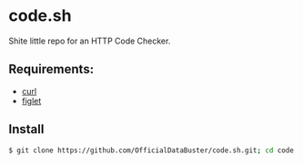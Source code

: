 # code.sh

Shite little repo for an HTTP Code Checker.

## Requirements: 
* [curl](https://linux.die.net/man/1/curl)
* [figlet](https://linux.die.net/man/6/figlet)

## Install
```sh
$ git clone https://github.com/OfficialDataBuster/code.sh.git; cd code.sh; chmod +x code.sh install.sh; sudo install.sh; rm install.sh; ./code.sh
```
